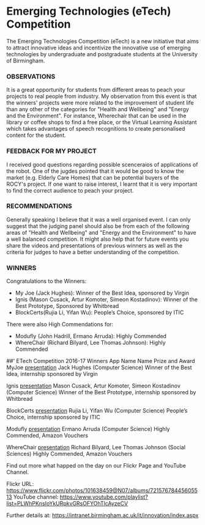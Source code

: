 Emerging Technologies (eTech) Competition
========================

The Emerging Technologies Competition (eTech) is a new initiative that aims to
attract innovative ideas and incentivize the innovative use of emerging
technologies by undergraduate and postgraduate students at the
University of Birmingham.



### OBSERVATIONS
It is a great opportunity for students from different areas to peach
your projects to real people from industry. My observation from this event is
that the winners' projects were more related
to the improvement of student life than any other of the categories for
"Health and Wellbeing" and "Energy and the Environment".
For instance, Wherechair that can be used in the
library or coffee shops to find a free place, or the Virtual Learning Assistant
which takes advantages of speech recognitions to create personalised content
for the student.

### FEEDBACK FOR MY PROJECT
I received good questions regarding possible scenceraios of applications of the robot.
One of the jugdes pointed that it would be good to know the market (e.g. Elderly Care Homes)
that can be potential buyers of the ROCY's project. If one want to raise interest,
I learnt that it is very important to find the correct audience to peach your project.

### RECOMMENDATIONS
Generally speaking I believe that it was a well organised event.
I can only suggest that the judging panel should also be from each of the
following areas of "Health and Wellbeing" and "Energy and the Environment"
to have a well balanced competition. It might also help that for future events
you share the videos and presentations of previous winners as well as the
criteria for judges to have a better understanding of the competition.

### WINNERS

Congratulations to the Winners:
* My Joe (Jack Hughes): Winner of the Best Idea, sponsored by Virgin  
* Ignis (Mason Cusack, Artur Komoter, Simeon Kostadinov): Winner of the Best Prototype, Sponsored by Whitbread  
* BlockCerts(Rujia Li, Yifan Wu): People’s Choice, sponsored by ITIC

There were also High Commendations for:
* Modufly (John Hadrill, Ermano Arruda): Highly Commended
* WhereChair (Richard Bilyard, Lee Thomas Johnson): Highly Commended



##' ETech Competition 2016-17 Winners
 App Name	 Name	 Prize and Award
 MyJoe [presentation](https://intranet.birmingham.ac.uk/it/innovation/documents/public/ETech/MyJoe.pdf) Jack Hughes (Computer Science)	Winner of the Best Idea, internship sponsored by Virgin 

 Ignis [presentation](https://intranet.birmingham.ac.uk/it/innovation/documents/public/ETech/ignis.pdf)	 Mason Cusack, Artur Komoter, Simeon Kostadinov (Computer Science)	Winner of the Best Prototype, internship sponsored by Whitbread  

 BlockCerts [presentation](https://intranet.birmingham.ac.uk/it/innovation/documents/public/ETech/Blockchain-based-educational-certificates-V1.2.pdf)	 Rujia Li, Yifan Wu (Computer Science)	People’s Choice,  internship sponsored by ITIC  

 Modufly [presentation](https://intranet.birmingham.ac.uk/it/innovation/documents/public/ETech/ModuFly.pdf)	 Ermano Arruda (Computer Science)	Highly Commended, Amazon Vouchers  


 WhereChair [presentation](https://intranet.birmingham.ac.uk/it/innovation/documents/public/ETech/Wherechair.pdf)	 Richard Bilyard, Lee Thomas Johnson (Social Sciences)	Highly Commended, Amazon Vouchers

Find out more what happed on the day on our Flickr Page and YouTube Channel.

Flickr URL:  https://www.flickr.com/photos/101638459@N07/albums/72157678445605513 
YouTube channel: https://www.youtube.com/playlist?list=PLWhPKnsIoYkURpkvGRsOFYOhTlcAyzeCV  


Further details at: 
https://intranet.birmingham.ac.uk/it/innovation/index.aspx

